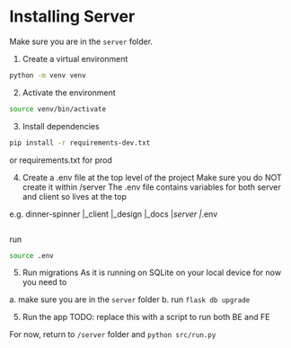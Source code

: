 # Installing Server

Make sure you are in the `server` folder.

1. Create a virtual environment

```bash
python -m venv venv
```

2. Activate the environment

```bash
source venv/bin/activate
```

3. Install dependencies

```bash
pip install -r requirements-dev.txt
```

or requirements.txt for prod

4. Create a .env file at the top level of the project
Make sure you do NOT create it within /server
The .env file contains variables for both server and client so lives at the top

e.g.
dinner-spinner
|_client
|_design
|_docs
|_server
|_.env

```bash

```

run 
```bash
source .env
```

5. Run migrations
As it is running on SQLite on your local device for now you need to 

a. make sure you are in the `server` folder
b. run `flask db upgrade`


5. Run the app
TODO: replace this with a script to run both BE and FE

For now, return to `/server` folder and `python src/run.py`
